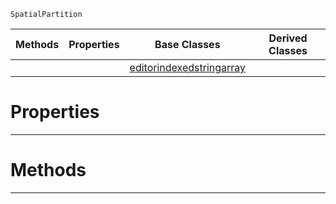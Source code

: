  `SpatialPartition`

|Methods|Properties|Base Classes|Derived Classes|
|---|---|---|---|
| | |[editorindexedstringarray](https://github.com/PlasmaEngine/PlasmaDocs/tree/master/docs/C%2B%2B/code_reference/class_reference/editorindexedstringarray.markdown)| |


 #  Properties


---  
 #  Methods


---  
 

 